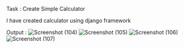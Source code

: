 Task : Create Simple Calculator

I have created calculator using django framework

Output : 
![Screenshot (104)](https://github.com/Omkar-githb/Celebal/assets/101172166/e1002823-8def-4dd9-a9f6-ac04e5ae5dda)
![Screenshot (105)](https://github.com/Omkar-githb/Celebal/assets/101172166/2c65afa3-12a8-427d-9b30-157abe096fd7)
![Screenshot (106)](https://github.com/Omkar-githb/Celebal/assets/101172166/d5aa7364-51fe-4d31-8538-b63b84bfcad5)
![Screenshot (107)](https://github.com/Omkar-githb/Celebal/assets/101172166/72093a9f-8ee3-4039-950a-8821a2b04f0b)
